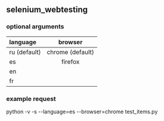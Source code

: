 ## selenium_webtesting

### optional arguments
|language|browser|
|:---|     :---:|
|ru (default)| chrome (default)|
|es| firefox|
|en|
|fr|

### example request
python -v -s --language=es --browser=chrome test_items.py
